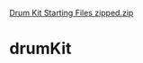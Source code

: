 [Drum Kit Starting Files zipped.zip](https://github.com/Latifa-ka/drumKit/files/7013628/Drum.Kit.Starting.Files.zipped.zip)
# drumKit
